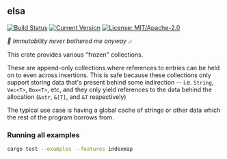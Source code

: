 ## elsa

[![Build Status](https://travis-ci.org/Manishearth/elsa.svg?branch=master)](https://travis-ci.org/Manishearth/elsa)
[![Current Version](https://meritbadge.herokuapp.com/elsa)](https://crates.io/crates/elsa)
[![License: MIT/Apache-2.0](https://img.shields.io/crates/l/elsa.svg)](#license)

_🎵 Immutability never bothered me anyway 🎶_

This crate provides various "frozen" collections.

These are append-only collections where references to entries can be held on to even across insertions. This is safe because these collections only support storing data that's present behind some indirection -- i.e. `String`, `Vec<T>`, `Box<T>`, etc, and they only yield references to the data behind the allocation (`&str`, `&[T]`, and `&T` respectively)

The typical use case is having a global cache of strings or other data which the rest of the program borrows from.

### Running all examples

```bash
cargo test --examples --features indexmap
```
